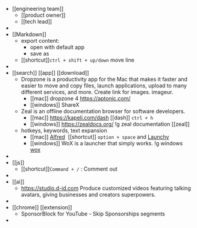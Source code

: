 - [[engineering team]]
	- [[product owner]]
	- [[tech lead]]
-
- [[Markdown]]
	- export content:
		- open with default app
		- save as
	- [[shortcut]]`ctrl + shift + up/down` move line
-
- [[search]] [[app]] [[download]]
	- Dropzone is a productivity app for the Mac that makes it faster and easier to move and copy files, launch applications, upload to many different services, and more. Create link for images. imageur.
		- [[mac]] dropzone 4 https://aptonic.com/
		- [[windows]] ShareX
	- Zeal is an offline documentation browser for software developers.
		- [[mac]]  https://kapeli.com/dash [[dash]] `ctrl + h`
		- [[windows]] https://zealdocs.org/ !g zeal documentation [[zeal]]
	- hotkeys, keywords, text expansion
		- [[mac]] [Alfred](https://www.alfredapp.com/)  [[shortcut]] `option + space` and [Launchy](http://www.launchy.net/)
		- [[windows]] WoX is a launcher that simply works. !g windows [wox](https://github.com/Wox-launcher/Wox)
-
- [[js]]
	- [[shortcut]]`Command + /` : Comment out
-
- [[ai]]
	- https://studio.d-id.com Produce customized videos featuring talking avatars, giving businesses and creators superpowers.
-
- [[chrome]] [[extension]]
	- SponsorBlock for YouTube - Skip Sponsorships segments
-
